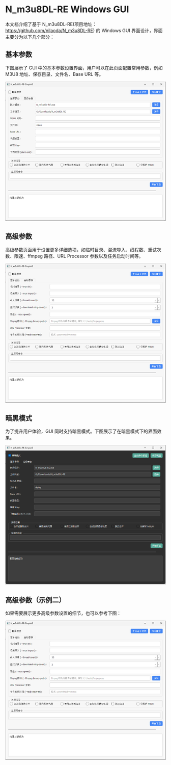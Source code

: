# N_m3u8DL-RE Windows GUI

本文档介绍了基于 N_m3u8DL-RE(项目地址：https://github.com/nilaoda/N_m3u8DL-RE) 的 Windows GUI 界面设计，界面主要分为以下几个部分：

## 基本参数

下图展示了 GUI 中的基本参数设置界面，用户可以在此页面配置常用参数，例如 M3U8 地址、保存目录、文件名、Base URL 等。

![基本参数](https://github.com/chenzhenpeng/N_m3u8DL-RE-SimpleG/blob/main/image/%E5%9F%BA%E6%9C%AC%E5%8F%82%E6%95%B0.png)

## 高级参数

高级参数页面用于设置更多详细选项，如临时目录、混流导入、线程数、重试次数、限速、ffmpeg 路径、URL Processor 参数以及任务启动时间等。

![高级参数](https://github.com/chenzhenpeng/N_m3u8DL-RE-SimpleG/blob/main/image/%E9%AB%98%E7%BA%A7%E5%8F%82%E6%95%B0.png)

## 暗黑模式

为了提升用户体验，GUI 同时支持暗黑模式。下图展示了在暗黑模式下的界面效果。

![暗黑模式](https://github.com/chenzhenpeng/N_m3u8DL-RE-SimpleG/blob/main/image/%E6%9A%97%E9%BB%91%E6%A8%A1%E5%BC%8F.png)

## 高级参数（示例二）

如果需要展示更多高级参数设置的细节，也可以参考下图：

![高级参数](https://github.com/chenzhenpeng/N_m3u8DL-RE-SimpleG/blob/main/image/%E9%AB%98%E7%BA%A7%E5%8F%82%E6%95%B0.png)


